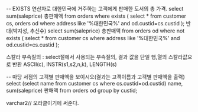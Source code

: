 -- EXISTS 연산자로 대한민국에 거주하는 고객에게 판매한 도서의 총 가격.
 select sum(saleprice) 총판매액
 from orders
 where exists (
 select * 
 from customer cs, orders od
 where address like '%대한민국%' and
 od.custid=cs.custid
 );
반대(박지성, 추신수)
 select sum(saleprice) 총판매액
 from orders od
 where not exists (
 select * 
 from customer cs
 where address like '%대한민국%' and
 od.custid=cs.custid
 );


스칼라 부속질의 : select절에서 사용되는 부속질의, 결과 값을 단일 행,열의 스칼라값으로 반환
 ASCII(c), INSTR(s1,s2,n,k), LENGTH(s)


-- 마당 서점의 고객별 판매액을 보이시오(결과는 고객이름과 고객별 판매액을 출력)
 select (select name from 
        customer cs
        where cs.custid=od.custid) name, sum(saleprice) 판매액
 from orders od
 group by custid;


varchar2// 오라클이기에 써준다.













